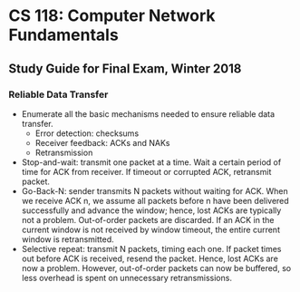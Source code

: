 # CS 118: Computer Network Fundamentals
## Study Guide for Final Exam, Winter 2018
### Reliable Data Transfer
* Enumerate all the basic mechanisms needed to ensure reliable data transfer.
  * Error detection: checksums
  * Receiver feedback: ACKs and NAKs
  * Retransmission
* Stop-and-wait: transmit one packet at a time. Wait a certain period of time for ACK from receiver. If timeout or corrupted ACK, retransmit packet.
* Go-Back-N: sender transmits N packets without waiting for ACK. When we receive ACK n, we assume all packets before n have been delivered successfully and advance the window; hence, lost ACKs are typically not a problem. Out-of-order packets are discarded. If an ACK in the current window is not received by window timeout, the entire current window is retransmitted.
* Selective repeat: transmit N packets, timing each one. If packet times out before ACK is received, resend the packet. Hence, lost ACKs are now a problem. However, out-of-order packets can now be buffered, so less overhead is spent on unnecessary retransmissions. 
